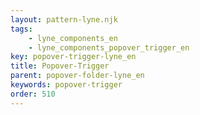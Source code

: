 ```yaml
---
layout: pattern-lyne.njk
tags: 
    - lyne_components_en
    - lyne_components_popover_trigger_en
key: popover-trigger-lyne_en
title: Popover-Trigger
parent: popover-folder-lyne_en
keywords: popover-trigger
order: 510
---
```

